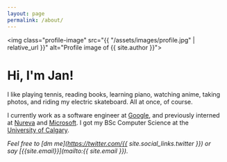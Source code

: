 ```yaml
---
layout: page
permalink: /about/
---
```


<img
    class="profile-image"
    src="{{ "/assets/images/profile.jpg" | relative_url }}"
    alt="Profile image of {{ site.author }}">

# Hi, I'm Jan!

I like playing tennis, reading books, learning piano, watching anime,
taking photos, and riding my electric skateboard. All at once, of&nbsp;course.

I currently work as a software engineer at [Google](https://about.google),
and previously interned at [Nureva](https://www.nureva.com) and
[Microsoft](/2016/10/18/interning-at-microsoft.html).
I got my BSc Computer Science at the
[University&nbsp;of&nbsp;Calgary](https://www.ucalgary.ca).

*Feel free to
[dm&nbsp;me](https://twitter.com/{{ site.social_links.twitter }})
or say&nbsp;[{{site.email}}](mailto:{{ site.email }}).*
